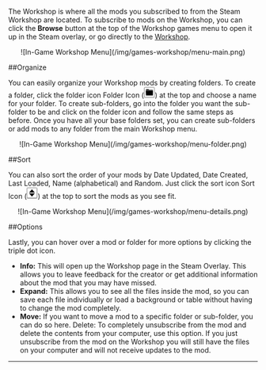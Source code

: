 The Workshop is where all the mods you subscribed to from the Steam Workshop are located. To subscribe to mods on the Workshop, you can click the **Browse** button at the top of the Workshop games menu to open it up in the Steam overlay, or go directly to the [Workshop](https://steamcommunity.com/app/286160/workshop/).

<center>![In-Game Workshop Menu](/img/games-workshop/menu-main.png)</center>

##Organize

You can easily organize your Workshop mods by creating folders. To create a folder, click the folder icon Folder Icon (![In-Game Workshop Menu](/img/games-workshop/icon-folder.png)) at the top and choose a name for your folder. To create sub-folders, go into the folder you want the sub-folder to be and click on the folder icon and follow the same steps as before. Once you have all your base folders set, you can create sub-folders or add mods to any folder from the main Workshop menu.

<center>![In-Game Workshop Menu](/img/games-workshop/menu-folder.png)</center>

##Sort

You can also sort the order of your mods by Date Updated, Date Created, Last Loaded, Name (alphabetical) and Random. Just click the sort icon Sort Icon (![Workshop Folder](/img/games-workshop/icon-arrows.png)) at the top to sort the mods as you see fit.

<center>![In-Game Workshop Menu](/img/games-workshop/menu-details.png)</center>

##Options

Lastly, you can hover over a mod or folder for more options by clicking the triple dot icon.

* **Info:** This will open up the Workshop page in the Steam Overlay. This allows you to leave feedback for the creator or get additional information about the mod that you may have missed.
* **Expand:** This allows you to see all the files inside the mod, so you can save each file individually or load a background or table without having to change the mod completely.
* **Move:** If you want to move a mod to a specific folder or sub-folder, you can do so here.
Delete: To completely unsubscribe from the mod and delete the contents from your computer, use this option. If you just unsubscribe from the mod on the Workshop you will still have the files on your computer and will not receive updates to the mod.

---
